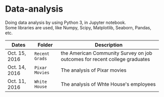 # Data-analysis
Doing data analysis by using Python 3,  in Jupyter notebook.  
Some libraries are used, like Numpy, Scipy, Matplotlib, Seaborn, Pandas, etc.

Dates | Folder | Description
------|--------|--------------
Oct. 15, 2016 | `Recent Grads` | the American Community Survey on job outcomes for recent college graduates
Oct. 14, 2016 | `Pixar Movies` | The analysis of Pixar movies
Oct. 11, 2016 | `White House` | The analysis of Whte House's employees
